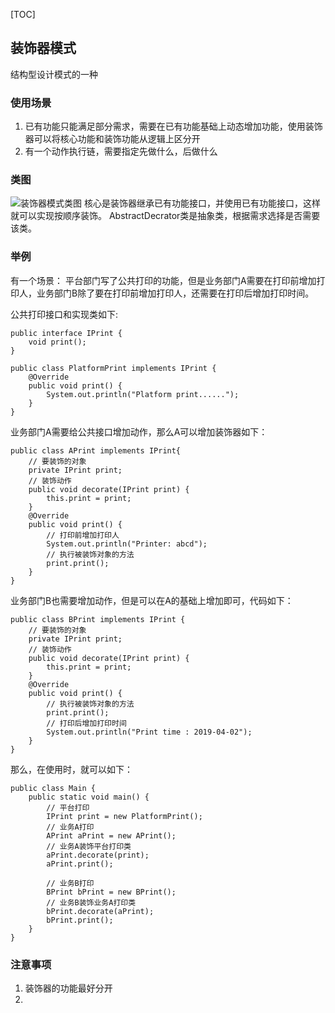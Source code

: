 [TOC]
## 装饰器模式
结构型设计模式的一种
### 使用场景
1. 已有功能只能满足部分需求，需要在已有功能基础上动态增加功能，使用装饰器可以将核心功能和装饰功能从逻辑上区分开
2. 有一个动作执行链，需要指定先做什么，后做什么

### 类图
![装饰器模式类图]()
核心是装饰器继承已有功能接口，并使用已有功能接口，这样就可以实现按顺序装饰。
AbstractDecrator类是抽象类，根据需求选择是否需要该类。
### 举例
有一个场景： 平台部门写了公共打印的功能，但是业务部门A需要在打印前增加打印人，业务部门B除了要在打印前增加打印人，还需要在打印后增加打印时间。

公共打印接口和实现类如下:
```
public interface IPrint {
    void print();
}

public class PlatformPrint implements IPrint {
    @Override
    public void print() {
        System.out.println("Platform print......");
    }
}
```
业务部门A需要给公共接口增加动作，那么A可以增加装饰器如下：
```
public class APrint implements IPrint{
    // 要装饰的对象
    private IPrint print;
    // 装饰动作
    public void decorate(IPrint print) {
        this.print = print;
    }
    @Override
    public void print() {
        // 打印前增加打印人
        System.out.println("Printer: abcd");
        // 执行被装饰对象的方法
        print.print();
    }
}
```
业务部门B也需要增加动作，但是可以在A的基础上增加即可，代码如下：
```
public class BPrint implements IPrint {
    // 要装饰的对象
    private IPrint print;
    // 装饰动作
    public void decorate(IPrint print) {
        this.print = print;
    }
    @Override
    public void print() {        
        // 执行被装饰对象的方法
        print.print();
        // 打印后增加打印时间
        System.out.println("Print time : 2019-04-02");
    }
}
```
那么，在使用时，就可以如下：
```
public class Main {
    public static void main() {
        // 平台打印
        IPrint print = new PlatformPrint();
        // 业务A打印
        APrint aPrint = new APrint();
        // 业务A装饰平台打印类
        aPrint.decorate(print);
        aPrint.print();

        // 业务B打印
        BPrint bPrint = new BPrint();
        // 业务B装饰业务A打印类
        bPrint.decorate(aPrint);
        bPrint.print();
    }
}
```
### 注意事项
1. 装饰器的功能最好分开
2. 
